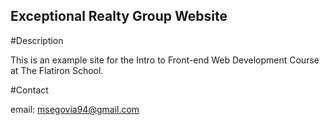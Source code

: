 Exceptional Realty Group Website
---
#Description

This is an example site for the Intro to Front-end Web Development Course at The Flatiron School.

#Contact

email: msegovia94@gmail.com
